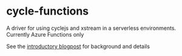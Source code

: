 # cycle-functions
A driver for using cyclejs and xstream in a serverless environments. Currently Azure Functions only 

See the [introductory blogpost](http://opendirective.net/blog/2016/10/exploring-reactive-streams-with-serverless-xstream-cyclejs-and-azure-functions/) for background and details
